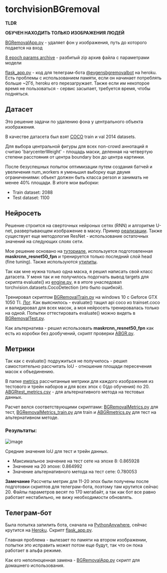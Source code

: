 # torchvisionBGremoval

**TLDR**

**ОБУЧЕН НАХОДИТЬ ТОЛЬКО ИЗОБРАЖЕНИЯ ЛЮДЕЙ**

[BGRemovalApp.py](BGRemovalApp.py) - удаляет фон у изображения, путь до которого подается на вход

[8 epoch params archive](https://github.com/evgen32cd32/torchvisionBGremoval/tree/main/8%20epoch%20params%20archive) - разбитый zip архив файла с параметрами модели

[flask_app.py](flask_app.py) - код для телеграм-бота [@evgensbgremovalbot](https://t.me/evgensbgremovalbot) на heroku. Есть проблемы с использованием памяти, если он начинает потреблять больше ~2Гб, heroku его перезагружает. Также если им некоторое время не пользоваться - сервис засыпает, требуется время, чтобы подняться.


## Датасет
Это решение задачи по удалению фона у центрального объекта изображения.

В качестве датасета был взят [COCO](https://cocodataset.org/#home) train и val 2014 datasets.

Для выбора центральной фигуры для всех non-crowd аннотаций я считаю 'barycenterWeight' - площадь маски, деленная на четвертую степени расстояния от центра boundary box до центра картинки.

После безуспешных попыток оптимизации путем создания батчей и увеличения num_workers я уменьшил выборку еще двумя ограничениями: объект должен быть класса person и занимать не менее 40% площади. В итоге мои выборки:

- Train dataset: 2088
- Test dataset: 1100

## Нейросеть
Решение строится на сверточных нейроных сетях (RNN) и алгоритме U-net, развертывающем изображение в маску. Пример [реализации](https://github.com/YunanWu2168/Background-removal-using-deep-learning). Также существует еще методология ResNet - использование остаточных значений на следующих слоях сети.

Мое решение основано на [туториале](https://pytorch.org/tutorials/intermediate/torchvision_tutorial.html), используется подготовленная **maskrcnn_resnet50_fpn** и тренируется только последний слой head (fine tuning). Также используются [утилиты](https://github.com/pytorch/vision/tree/main/references/detection).

Так как мне нужна только одна маска, я решил написать свой класс датасета. У меня так и не получилось подогнать вывод targets для скрипта evaluate() из [engine.py](engine.py), я в итоге унаследовал torchvision.datasets.CocoDetection (это было ошибкой).

Тренировал скриптом [BGRemovalTrain.py](BGRemovalTrain.py) на windows 10 с Geforce GTX 1050 TI. [Лог](/temp/TrainLog.txt).
Как выяснилось - evaluate() тащил api coco из trainset.coco и валидировал для всех масок, а моя нейросеть тренировалась только на одной.
Попытки оттестировать evaluate() можно видеть в [BGRemovalTest.py](BGRemovalTest.py).


Как альтернатива - решил использовать **maskrcnn_resnet50_fpn** как есть из коробки без дообучений, скрипт проверки [ABGR.py](ABGR.py).


## Метрики
Так как с evaluate() подружиться не получилось - решил самостоятельно рассчитать IoU - отношение площади пересечения масок к объединению.

В папке [metrics](https://github.com/evgen32cd32/torchvisionBGremoval/tree/main/metrics) рассчитанные метрики для каждого изображения из тестового и трейн наборов и для всех эпох с 0(до обучения) по 20. [ABGRtest_metrics.csv](ABGRtest_metrics.csv) - для альтернативного метода на тестовых данных.

Расчет велся соответствующими скриптами: [BGRemovalMetrics.py](BGRemovalMetrics.py) для тест, [BGRemovalMetrics_train.py](BGRemovalMetrics_train.py) для train и [ABGRmetrics.py](ABGRmetrics.py) для тест на альтернативном методе.

### Результаты:
![image](https://user-images.githubusercontent.com/25753000/167195181-3ff2ffb9-02dc-43b4-bac4-d25f9907b7f3.png)

Средние значения IoU для тест и трейн данных.

- Максимальное значение на тест сете на эпохе 8: 0.865928
- Значение на 20 эпохе: 0.864992
- Значение альтернативного метода на тест сете: 0.780053

**Замечание** Рассчеты метрик для 11-20 эпох были получены после подготовки скриптов для телеграм-бота, поэтому там крутится сейчас 20. Файлы параметров весят по 170 мегабайт, а так как бот все равно работает нестабильно, не вижу необходимости обновлять.

## Телеграм-бот
Была попытка запилить бота, сначала на [PythonAnywhere](https://www.pythonanywhere.com/), сейчас крутится на [Heroku](https://dashboard.heroku.com/). Скрипт [flask_app.py](flask_app.py).

Главная проблема - вылезает по памяти на втором изображении, попытки это исправить может потом еще будут, так что он пока работает в альфа режиме.

Как его неполноценная замена - [BGRemovalApp.py](BGRemovalApp.py) скрипт для домашнего использования.
